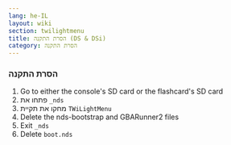 ```yaml
---
lang: he-IL
layout: wiki
section: twilightmenu
title: הסרת התקנה (DS & DSi)
category: הסרת התקנה
---
```


### הסרת התקנה
1. Go to either the console's SD card or the flashcard's SD card
1. פתחו את `_nds`
1. מחקו את תקיית `TWiLightMenu`
1. Delete the nds-bootstrap and GBARunner2 files
1. Exit `_nds`
1. Delete `boot.nds`